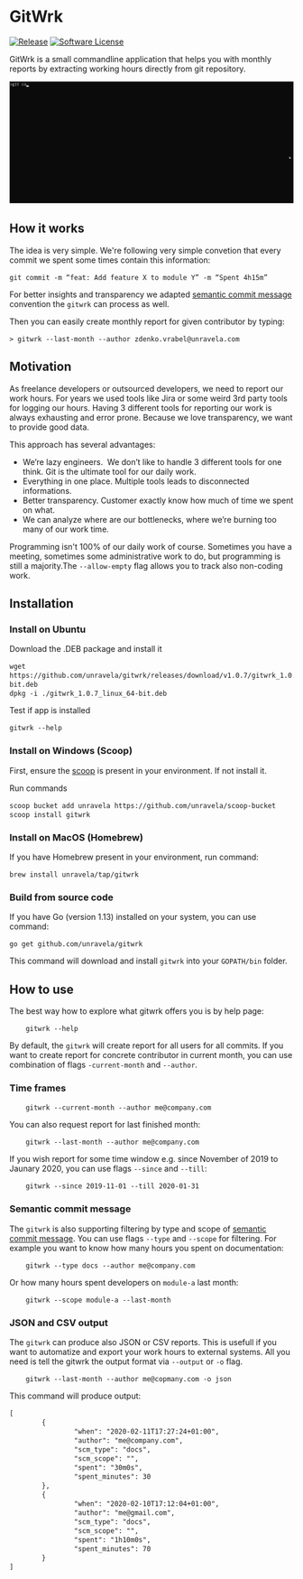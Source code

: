 # GitWrk
[![Release](https://img.shields.io/github/release/unravela/gitwrk.svg?style=flat-square)](https://github.com/goreleaser/goreleaser/releases/latest)
[![Software License](https://img.shields.io/github/license/unravela/gitwrk?style=flat-square)](/LICENSE.md)

GitWrk is a small commandline application that helps you with monthly reports by extracting working hours directly from git repository.

![](assets/gitwrk.gif)

## How it works

The idea is very simple. We're following very simple convetion that every commit we spent some times contain this information:

```
git commit -m “feat: Add feature X to module Y” -m “Spent 4h15m” 
```

For better insights and transparency we adapted [semantic commit message](https://gist.github.com/joshbuchea/6f47e86d2510bce28f8e7f42ae84c716) convention the `gitwrk` can process as well.

Then you can easily create monthly report for given contributor by typing:

```
> gitwrk --last-month --author zdenko.vrabel@unravela.com
```


## Motivation

As freelance developers or outsourced developers, we need to report our work hours. For years we used tools like Jira or some weird 3rd party tools for logging our hours. Having 3 different tools for reporting our work is always exhausting and error prone. Because we love transparency, we want to provide good data.

This approach has several advantages: 
- We’re lazy engineers.  We don’t like to handle 3 different tools for one think. Git is the ultimate tool for our daily work. 
- Everything in one place. Multiple tools leads to disconnected informations. 
- Better transparency. Customer exactly know how much of time we spent on what.
- We can analyze where are our bottlenecks, where we’re burning too many of our work time.

Programming isn't 100% of our daily work of course. Sometimes you have a meeting, sometimes some administrative work to do, but programming is still a majority.The `--allow-empty` flag allows you to track also non-coding work. 

## Installation

### Install on Ubuntu 

Download the .DEB package and install it

```
wget https://github.com/unravela/gitwrk/releases/download/v1.0.7/gitwrk_1.0.7_linux_64-bit.deb
dpkg -i ./gitwrk_1.0.7_linux_64-bit.deb
```

Test if app is installed

```
gitwrk --help
```

### Install on Windows (Scoop)

First, ensure the [scoop](https://scoop.sh/) is present in your environment. If not install it.

Run commands
```
scoop bucket add unravela https://github.com/unravela/scoop-bucket
scoop install gitwrk
```

### Install on MacOS (Homebrew)

If you have Homebrew present in your environment, run command:
```
brew install unravela/tap/gitwrk
```

### Build from source code

If you have Go (version 1.13) installed on your system, you can use command:
```
go get github.com/unravela/gitwrk
```

This command will download and install `gitwrk` into your `GOPATH/bin` folder.

## How to use

The best way how to explore what gitwrk offers you is by help page:

```
    gitwrk --help
```

By default, the `gitwrk` will create report for all users for all commits. If you want to create report for concrete contributor in current month, you can use combination of flags `-current-month` and `--author`.

### Time frames

```
    gitwrk --current-month --author me@company.com
```

You can also request report for last finished month:

```
    gitwrk --last-month --author me@company.com
```

If you wish report for some time window e.g. since November of 2019 to Jaunary 2020, you can use flags `--since` and `--till`:

```
    gitwrk --since 2019-11-01 --till 2020-01-31
```

### Semantic commit message

The `gitwrk` is also supporting filtering by type and scope of [semantic commit message](https://gist.github.com/joshbuchea/6f47e86d2510bce28f8e7f42ae84c716). You can use flags `--type` and `--scope` for filtering. For example you want to know how many hours you spent on documentation:

```
    gitwrk --type docs --author me@company.com
```

Or how many hours spent developers on `module-a` last month:

```
    gitwrk --scope module-a --last-month
```

### JSON and CSV output

The `gitwrk` can produce also JSON or CSV reports. This is usefull if you want to automatize and export your work hours to external systems. All you need is tell the gitwrk the output format via `--output` or `-o` flag. 

```
    gitwrk --last-month --author me@copmany.com -o json
```

This command will produce output:
```
[
        {
                "when": "2020-02-11T17:27:24+01:00",
                "author": "me@company.com",
                "scm_type": "docs",
                "scm_scope": "",
                "spent": "30m0s",
                "spent_minutes": 30
        },
        {
                "when": "2020-02-10T17:12:04+01:00",
                "author": "me@gmail.com",
                "scm_type": "docs",
                "scm_scope": "",
                "spent": "1h10m0s",
                "spent_minutes": 70
        }
]
```